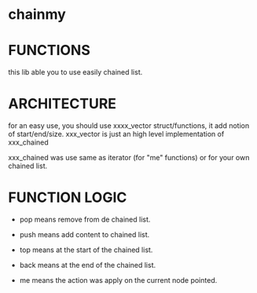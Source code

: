 # chainmy
# FUNCTIONS
this lib able you to use easily chained list.

# ARCHITECTURE
for an easy use, you should use xxxx_vector struct/functions, it add notion of start/end/size. xxx_vector is just an high level implementation of xxx_chained

xxx_chained was use same as iterator (for "me" functions) or for your own chained list. 

# FUNCTION LOGIC
- pop means remove from de chained list.

- push means add content to chained list.

- top means at the start of the chained list.

- back means at the end of the chained list.

- me means the action was apply on the current node pointed.
